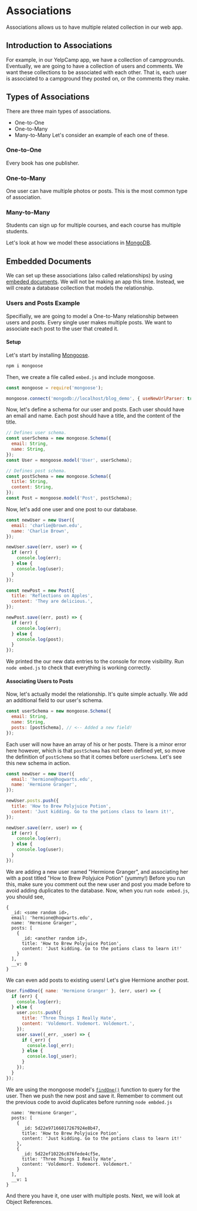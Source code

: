 # Associations
Associations allows us to have multiple related collection
in our web app.


## Introduction to Associations
For example, in our YelpCamp app, we have a collection
of campgrounds. Eventually, we are going to have a collection
of users and comments. We want these collections to be associated
with each other. That is, each user is associated to a campground
they posted on, or the comments they make.


## Types of Associations
There are three main types of associations.
* One-to-One
* One-to-Many
* Many-to-Many
Let's consider an example of each one of these.
### One-to-One
Every book has one publisher.
### One-to-Many
One user can have multiple photos or posts.
This is the most common type of association.
### Many-to-Many
Students can sign up for multiple courses, and each course
has multiple students.

Let's look at how we model these associations in 
[MongoDB](https://docs.mongodb.com/manual/applications/data-models-relationships/).


## Embedded Documents
We can set up these associations (also called relationships)
by using [embeded documents](https://docs.mongodb.com/manual/applications/data-models-relationships/).
We will not be making an app this time. Instead, we will
create a database collection that models the relationship.

### Users and Posts Example
Specifially, we are going to model a One-to-Many relationship
between users and posts. Every single user makes multiple posts.
We want to associate each post to the user that created it.

#### Setup
Let's start by installing [Mongoose](https://mongoosejs.com).
```bash
npm i mongoose
```
Then, we create a file called `embed.js` and include mongoose.
```js
const mongoose = require('mongoose');

mongoose.connect('mongodb://localhost/blog_demo', { useNewUrlParser: true });
```

Now, let's define a schema for our user and posts. Each user
should have an email and name. Each post should have a title,
and the content of the title.
```js
// Defines user schema.
const userSchema = new mongoose.Schema({
  email: String,
  name: String,
});
const User = mongoose.model('User', userSchema);

// Defines post schema.
const postSchema = new mongoose.Schema({
  title: String,
  content: String,
});
const Post = mongoose.model('Post', postSchema);
```
Now, let's add one user and one post to our database.
```js
const newUser = new User({
  email: 'charlie@brown.edu',
  name: 'Charlie Brown',
});

newUser.save((err, user) => {
  if (err) {
    console.log(err);
  } else {
    console.log(user);
  }
});

const newPost = new Post({
  title: 'Reflections on Apples',
  content: 'They are delicious.',
});

newPost.save((err, post) => {
  if (err) {
    console.log(err);
  } else {
    console.log(post);
  }
});
```
We printed the our new data entries to the console for
more visibility. Run `node embed.js` to check that everything
is working correctly.

#### Associating Users to Posts
Now, let's actually model the relationship. It's quite simple
actually. We add an additional field to our user's schema.
```js
const userSchema = new mongoose.Schema({
  email: String,
  name: String,
  posts: [postSchema], // <-- Added a new field!
});
```
Each user will now have an array of his or her posts. There
is a minor error here however, which is that `postSchema` has
not been defined yet, so move the definition of `postSchema`
so that it comes before `userSchema`.
Let's see this new schema in action.
```js
const newUser = new User({
  email: 'hermione@hogwarts.edu',
  name: 'Hermione Granger',
});

newUser.posts.push({
  title: 'How to Brew Polyjuice Potion',
  content: 'Just kidding. Go to the potions class to learn it!',
});

newUser.save((err, user) => {
  if (err) {
    console.log(err);
  } else {
    console.log(user);
  }
});
```
We are adding a new user named "Hermione Granger", and associating
her with a post titled "How to Brew Polyjuice Potion" (yummy!)
Before you run this, make sure you comment out the new user and post
you made before to avoid adding duplicates to the database.
Now, when you run `node embed.js`, you should see,
```console
{
  _id: <some random id>,
  email: 'hermione@hogwarts.edu',
  name: 'Hermione Granger',
  posts: [
    {
      _id: <another random id>,
      title: 'How to Brew Polyjuice Potion',
      content: 'Just kidding. Go to the potions class to learn it!'
    }
  ],
  __v: 0
}
```
We can even add posts to existing users! Let's give Hermione
another post.
```js
User.findOne({ name: 'Hermione Granger' }, (err, user) => {
  if (err) {
    console.log(err);
  } else {
    user.posts.push({
      title: 'Three Things I Really Hate',
      content: 'Voldemort. Vodemort. Voldemort.',
    });
    user.save((_err, _user) => {
      if (_err) {
        console.log(_err);
      } else {
        console.log(_user);
      }
    });
  }
});
```
We are using the mongoose model's [`findOne()`](https://mongoosejs.com/docs/api.html#model_Model.findOne)
function to query for the user. Then we push the new post
and save it. Remember to comment out the previous code
to avoid duplicates before running `node embded.js`
```console
  name: 'Hermione Granger',
  posts: [
    {
      _id: 5d22e97166017267924e8b47,
      title: 'How to Brew Polyjuice Potion',
      content: 'Just kidding. Go to the potions class to learn it!'
    },
    {
      _id: 5d22ef10226c876fede4cf5e,
      title: 'Three Things I Really Hate',
      content: 'Voldemort. Vodemort. Voldemort.'
    }
  ],
  __v: 1
}
```
And there you have it, one user with multiple posts.
Next, we will look at Object References.